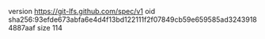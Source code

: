 version https://git-lfs.github.com/spec/v1
oid sha256:93efde673abfa6e4d4f13bd122111f2f07849cb59e659585ad32439184887aaf
size 114
